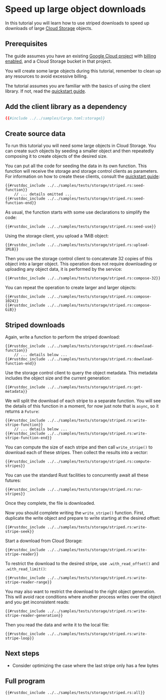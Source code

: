 <!-- 
Copyright 2025 Google LLC

Licensed under the Apache License, Version 2.0 (the "License");
you may not use this file except in compliance with the License.
You may obtain a copy of the License at

    https://www.apache.org/licenses/LICENSE-2.0

Unless required by applicable law or agreed to in writing, software
distributed under the License is distributed on an "AS IS" BASIS,
WITHOUT WARRANTIES OR CONDITIONS OF ANY KIND, either express or implied.
See the License for the specific language governing permissions and
limitations under the License.
-->

# Speed up large object downloads

In this tutorial you will learn how to use striped downloads to speed up
downloads of large [Cloud Storage] objects.

## Prerequisites

The guide assumes you have an existing [Google Cloud project] with
[billing enabled], and a Cloud Storage bucket in that project.

You will create some large objects during this tutorial, remember to clean up
any resources to avoid excessive billing.

The tutorial assumes you are familiar with the basics of using the client
library. If not, read the [quickstart guide].

## Add the client library as a dependency

```toml
{{#include ../../samples/Cargo.toml:storage}}
```

## Create source data

To run this tutorial you will need some large objects in Cloud Storage. You can
create such objects by seeding a smaller object and then repeatedly composing it
to create objects of the desired size.

You can put all the code for seeding the data in its own function. This function
will receive the storage and storage control clients as parameters. For
information on how to create these clients, consult the [quickstart guide]:

```rust,ignore,noplayground
{{#rustdoc_include ../../samples/tests/storage/striped.rs:seed-function}}
    // ... details omitted ...
{{#rustdoc_include ../../samples/tests/storage/striped.rs:seed-function-end}}
```

As usual, the function starts with some use declarations to simplify the code:

```rust,ignore,noplayground
{{#rustdoc_include ../../samples/tests/storage/striped.rs:seed-use}}
```

Using the storage client, you upload a 1MiB object:

```rust,ignore,noplayground
{{#rustdoc_include ../../samples/tests/storage/striped.rs:upload-1MiB}}
```

Then you use the storage control client to concatenate 32 copies of this object
into a larger object. This operation does not require downloading or uploading
any object data, it is performed by the service:

```rust,ignore,noplayground
{{#rustdoc_include ../../samples/tests/storage/striped.rs:compose-32}}
```

You can repeat the operation to create larger and larger objects:

```rust,ignore,noplayground
{{#rustdoc_include ../../samples/tests/storage/striped.rs:compose-1024}}
{{#rustdoc_include ../../samples/tests/storage/striped.rs:compose-GiB}}
```

## Striped downloads

Again, write a function to perform the striped download:

```rust,ignore,noplayground
{{#rustdoc_include ../../samples/tests/storage/striped.rs:download-function}}
    // ... details below ...
{{#rustdoc_include ../../samples/tests/storage/striped.rs:download-function-end}}
```

Use the storage control client to query the object metadata. This metadata
includes the object size and the current generation:

```rust,ignore,noplayground
{{#rustdoc_include ../../samples/tests/storage/striped.rs:get-metadata}}
```

We will split the download of each stripe to a separate function. You will see
the details of this function in a moment, for now just note that is `async`, so
it returns a `Future`:

```rust,ignore,noplayground
{{#rustdoc_include ../../samples/tests/storage/striped.rs:write-stripe-function}}
    // ... details below ...
{{#rustdoc_include ../../samples/tests/storage/striped.rs:write-stripe-function-end}}
```

You can compute the size of each stripe and then call `write_stripe()` to
download each of these stripes. Then collect the results into a vector:

```rust,ignore,noplayground
{{#rustdoc_include ../../samples/tests/storage/striped.rs:compute-stripes}}
```

You can use the standard Rust facilities to concurrently await all these
futures:

```rust,ignore,noplayground
{{#rustdoc_include ../../samples/tests/storage/striped.rs:run-stripes}}
```

Once they complete, the file is downloaded.

Now you should complete writing the `write_stripe()` function. First, duplicate
the write object and prepare to write starting at the desired offset:

```rust,ignore,noplayground
{{#rustdoc_include ../../samples/tests/storage/striped.rs:write-stripe-seek}}
```

Start a download from Cloud Storage:

```rust,ignore,noplayground
{{#rustdoc_include ../../samples/tests/storage/striped.rs:write-stripe-reader}}
```

To restrict the download to the desired stripe, use `.with_read_offset()` and
`.with_read_limit()`:

```rust,ignore,noplayground
{{#rustdoc_include ../../samples/tests/storage/striped.rs:write-stripe-reader-range}}
```

You may also want to restrict the download to the right object generation. This
will avoid race conditions where another process writes over the object and you
get inconsistent reads:

```rust,ignore,noplayground
{{#rustdoc_include ../../samples/tests/storage/striped.rs:write-stripe-reader-generation}}
```

Then you read the data and write it to the local file:

```rust,ignore,noplayground
{{#rustdoc_include ../../samples/tests/storage/striped.rs:write-stripe-loop}}
```

## Next steps

- Consider optimizing the case where the last stripe only has a few bytes

## Full program

```rust,ignore,noplayground
{{#rustdoc_include ../../samples/tests/storage/striped.rs:all}}
```

[billing enabled]: https://cloud.google.com/billing/docs/how-to/verify-billing-enabled#confirm_billing_is_enabled_on_a_project
[cloud storage]: https://cloud.google.com/storage
[google cloud project]: https://cloud.google.com/resource-manager/docs/creating-managing-projects
[quickstart guide]: /storage.md#quickstart
